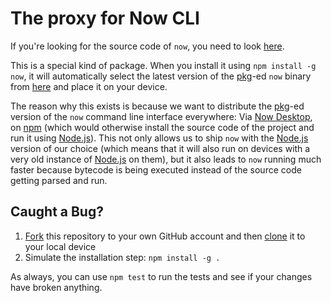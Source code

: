 # The proxy for Now CLI

If you're looking for the source code of `now`, you need to look [here](https://github.com/zeit/now-cli).

This is a special kind of package. When you install it using `npm install -g now`, it will automatically select the latest version of the [pkg](https://github.com/zeit/pkg)-ed `now` binary from [here](https://github.com/zeit/now-cli/releases) and place it on your device. 

The reason why this exists is because we want to distribute the [pkg](https://github.com/zeit/pkg)-ed version of the `now` command line interface everywhere: Via [Now Desktop](https://github.com/zeit/now-desktop), on [npm](https://www.npmjs.com) (which would otherwise install the source code of the project and run it using [Node.js](https://nodejs.org)). This not only allows us to ship `now` with the [Node.js](https://nodejs.org) version of our choice (which means that it will also run on devices with a very old instance of [Node.js](https://nodejs.org) on them), but it also leads to `now` running much faster because bytecode is being executed instead of the source code getting parsed and run.

## Caught a Bug?

1. [Fork](https://help.github.com/articles/fork-a-repo/) this repository to your own GitHub account and then [clone](https://help.github.com/articles/cloning-a-repository/) it to your local device
2. Simulate the installation step: `npm install -g .`

As always, you can use `npm test` to run the tests and see if your changes have broken anything.
